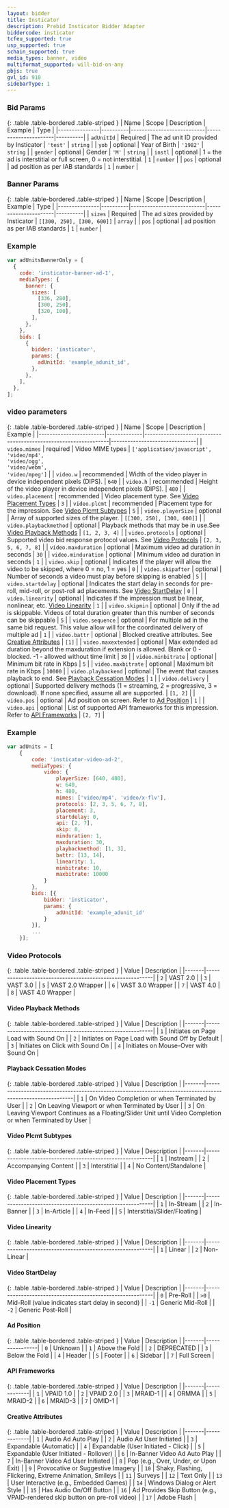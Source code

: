 ```yaml
---
layout: bidder
title: Insticator
description: Prebid Insticator Bidder Adapter
biddercode: insticator
tcfeu_supported: true
usp_supported: true
schain_supported: true
media_types: banner, video
multiformat_supported: will-bid-on-any
pbjs: true
gvl_id: 910
sidebarType: 1
---
```


### Bid Params

{: .table .table-bordered .table-striped }
| Name          | Scope    | Description               | Example              | Type     |
|---------------|----------|---------------------------|----------------------|----------|
| `adUnitId`    | Required | The ad unit ID provided by Insticator | `'test'` | `string` |
| `yob`         | optional | Year of Birth             | `'1982'`             | `string` |
| `gender`      | optional | Gender                    | `'M'`                | `string` |
| `instl`       | optional | 1 = the ad is interstitial or full screen, 0 = not interstitial.    | `1`    | `number` |
| `pos`         | optional | ad position as per IAB standards       | `1`                | `number` |

### Banner Params

{: .table .table-bordered .table-striped }
| Name          | Scope    | Description               | Example              | Type     |
|---------------|----------|---------------------------|----------------------|----------|
| `sizes`       | Required | The ad sizes provided by Insticator | `[[300, 250], [300, 600]]` | `array` |
| `pos`         | optional | ad position as per IAB standards       | `1`                | `number` |

### Example
```javascript
var adUnitsBannerOnly = [
  {
    code: 'insticator-banner-ad-1',
    mediaTypes: {
      banner: {
        sizes: [
          [336, 280],
          [300, 250],
          [320, 100],
        ],
      },
    },
    bids: [
      {
        bidder: 'insticator',
        params: {
          adUnitId: 'example_adunit_id',
        },
      },
    ],
  },
];
```

### video parameters

{: .table .table-bordered .table-striped }
| Name                   | Scope       | Description                                                     | Example                       |
|------------------------|-------------|-----------------------------------------------------------------|-------------------------------|
| `video.mimes`          | required    | Video MIME types                                                | `['application/javascript',`<br/>`'video/mp4',`<br/>`'video/ogg',`<br/>`'video/webm',`<br/>`'video/mpeg']` |
| `video.w`              | recommended | Width of the video player in device independent pixels (DIPS).  | `640`                         |
| `video.h`              | recommended | Height of the video player in device independent pixels (DIPS). | `480`                         |
| `video.placement`      | recommended | Video placement type. See [Video Placement Types](#video-placement-types)  | `3` |
| `video.plcmt`          | recommended | Placement type for the impression. See [Video Plcmt Subtypes](#video-plcmt-subtypes)            | `5`                           |
| `video.playerSize`     | optional    | Array of supported sizes of the player.                         | `[[300, 250], [300, 600]]`    |
| `video.playbackmethod` | optional    | Playback methods that may be in use.See [Video Playback Methods](#video-playback-methods)  | `[1, 2, 3, 4]`                           |
| `video.protocols`      | optional    | Supported video bid response protocol values. See [Video Protocols](#video-protocols) | `[2, 3, 5, 6, 7, 8]`                       |
| `video.maxduration`    | optional    | Maximum video ad duration in seconds                            | `30`                          |
| `video.minduration`    | optional    | Minimum video ad duration in seconds                            | `1`                          |
| `video.skip`           | optional    | Indicates if the player will allow the video to be skipped, where 0 = no, 1 = yes | `0` |
| `video.skipafter`      | optional    | Number of seconds a video must play before skipping is enabled  | `5`                           |
| `video.startdelay`     | optional    | Indicates the start delay in seconds for pre-roll, mid-roll, or post-roll ad placements. See [Video StartDelay](#video-startdelay)    | `0` |
| `video.linearity`      | optional    | Indicates if the impression must be linear, nonlinear, etc. [Video Linearity](#video-linearity)    | `1` |
| `video.skipmin`        | optional    | Only if the ad is skippable. Videos of total duration greater than this number of seconds can be skippable | `5` |
| `video.sequence`       | optional    | For multiple ad in the same bid request. This value allow will for the coordinated delivery of multiple ad | `1` |
| `video.battr`          | optional    | Blocked creative attributes. See [Creative Attributes](#creative-attributes)                                   | `[1]`                         |
| `video.maxextended`    | optional    | Max extended ad duration beyond the maxduration if extension is allowed. Blank or 0 - blocked. -1 - allowed without time limit | `30` |
| `video.minbitrate`     | optional    | Minimum bit rate in Kbps                                        | `5`                           |
| `video.maxbitrate`     | optional    | Maximum bit rate in Kbps                                        | `10000`                           |
| `video.playbackend`    | optional    | The event that causes playback to end. See [Playback Cessation Modes](#playback-cessation-modes)  | `1` |
| `video.delivery`       | optional    | Supported delivery methods (1 = streaming, 2 = progressive, 3 = download). If none specified, assume all are supported. | `[1, 2]`                      |
| `video.pos`            | optional    | Ad position on screen. Refer to [Ad Position](#ad-position)      | `1`                           |
| `video.api`            | optional    | List of supported API frameworks for this impression. Refer to [API Frameworks](#api-frameworks) | `[2, 7]`                   |

### Example
```javascript
var adUnits = [
    {
        code: 'insticator-video-ad-2',
        mediaTypes: {
            video: {
                playerSize: [640, 480],
                w: 640,
                h: 480,
                mimes: ['video/mp4', 'video/x-flv'],
                protocols: [2, 3, 5, 6, 7, 8],
                placement: 3,
                startdelay: 0,
                api: [2, 7],
                skip: 0,
                minduration: 1,
                maxduration: 30,
                playbackmethod: [1, 3],
                battr: [13, 14],
                linearity: 1,
                minbitrate: 10,
                maxbitrate: 10000
            }
        },
        bids: [{
            bidder: 'insticator',
            params: {
                adUnitId: 'example_adunit_id'
            }
        }],
        ...
    }];
```

### Video Protocols

{: .table .table-bordered .table-striped }
| Value | Description                                              |
|-------|----------------------------------------------------------|
| `2`   | VAST 2.0                                                 |
| `3`   | VAST 3.0                                                 |
| `5`   | VAST 2.0 Wrapper                                         |
| `6`   | VAST 3.0 Wrapper                                         |
| `7`   | VAST 4.0                                                 |
| `8`   | VAST 4.0 Wrapper                                         |

#### Video Playback Methods

{: .table .table-bordered .table-striped }
| Value | Description                                              |
|-------|----------------------------------------------------------|
| `1`   | Initiates on Page Load with Sound On                     |
| `2`   | Initiates on Page Load with Sound Off by Default         |
| `3`   | Initiates on Click with Sound On                         |
| `4`   | Initiates on Mouse-Over with Sound On                    |

#### Playback Cessation Modes

{: .table .table-bordered .table-striped }
| Value | Description                                                                                               |
|-------|-----------------------------------------------------------------------------------------------------------|
| `1`   | On Video Completion or when Terminated by User                                                            |
| `2`   | On Leaving Viewport or when Terminated by User                                                            |
| `3`   | On Leaving Viewport Continues as a Floating/Slider Unit until Video Completion or when Terminated by User |

#### Video Plcmt Subtypes

{: .table .table-bordered .table-striped }
| Value | Description                                              |
|-------|----------------------------------------------------------|
| `1`   | Instream                                               |
| `2`   | Accompanying Content                                              |
| `3`   | Interstitial                                               |
| `4`   | No Content/Standalone                                                  |

#### Video Placement Types

{: .table .table-bordered .table-striped }
| Value | Description                                              |
|-------|----------------------------------------------------------|
| `1`   | In-Stream                                                |
| `2`   | In-Banner                                                |
| `3`   | In-Article                                               |
| `4`   | In-Feed                                                  |
| `5`   | Interstitial/Slider/Floating                             |

#### Video Linearity

{: .table .table-bordered .table-striped }
| Value | Description                                              |
|-------|----------------------------------------------------------|
| `1`   | Linear                                                   |
| `2`   | Non-Linear                                               |

#### Video StartDelay

{: .table .table-bordered .table-striped }
| Value | Description                                              |
|-------|----------------------------------------------------------|
| `0`   | Pre-Roll                                                 |
| `>0`   | Mid-Roll (value indicates start delay in second)                                       |
| `-1`   | Generic Mid-Roll                                        |
| `-2`   | Generic Post-Roll                                   |

#### Ad Position

{: .table .table-bordered .table-striped }
| Value | Description    |
|-------|----------------|
| `0`   | Unknown        |
| `1`   | Above the Fold |
| `2`   | DEPRECATED     |
| `3`   | Below the Fold |
| `4`   | Header         |
| `5`   | Footer         |
| `6`   | Sidebar        |
| `7`   | Full Screen    |

#### API Frameworks

{: .table .table-bordered .table-striped }
| Value | Description |
|-------|-------------|
| `1`   | VPAID 1.0   |
| `2`   | VPAID 2.0   |
| `3`   | MRAID-1     |
| `4`   | ORMMA       |
| `5`   | MRAID-2     |
| `6`   | MRAID-3     |
| `7`   | OMID-1      |

#### Creative Attributes

{: .table .table-bordered .table-striped }
| Value | Description |
|-------|-------------|
| `1`   | Audio Ad Auto Play |
| `2`   | Audio Ad User Initiated |
| `3`   | Expandable (Automatic) |
| `4`   | Expandable (User Initiated - Click) |
| `5`   | Expandable (User Initiated - Rollover) |
| `6`   | In-Banner Video Ad Auto Play |
| `7`   | In-Banner Video Ad User Initiated |
| `8`   | Pop (e.g., Over, Under, or Upon Exit) |
| `9`   | Provocative or Suggestive Imagery |
| `10`  | Shaky, Flashing, Flickering, Extreme Animation, Smileys |
| `11`  | Surveys |
| `12`  | Text Only |
| `13`  | User Interactive (e.g., Embedded Games) |
| `14`  | Windows Dialog or Alert Style |
| `15`  | Has Audio On/Off Button |
| `16`  | Ad Provides Skip Button (e.g., VPAID-rendered skip button on pre-roll video) |
| `17`  | Adobe Flash |

